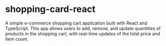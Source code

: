 # shopping-card-react
A simple e-commerce shopping cart application built with React and TypeScript. This app allows users to add, remove, and update quantities of products in the shopping cart, with real-time updates of the total price and item count.

